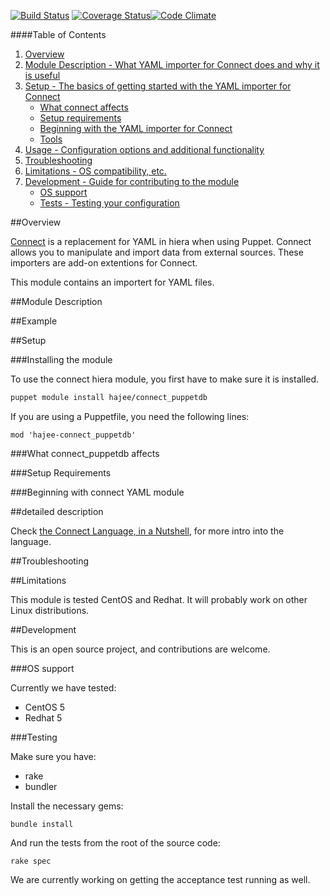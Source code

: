 [![Build Status](https://travis-ci.org/hajee/connect_puppetdb.png?branch=master)](https://travis-ci.org/hajee/connect_puppetdb) [![Coverage Status](https://coveralls.io/repos/hajee/connect_puppetdb/badge.svg)](https://coveralls.io/r/hajee/connect_puppetdb)[![Code Climate](https://codeclimate.com/github/hajee/connect_puppetdb/badges/gpa.svg)](https://codeclimate.com/github/hajee/connect_puppetdb)

####Table of Contents

1. [Overview](#overview)
2. [Module Description - What YAML importer for Connect does and why it is useful](#module-description)
3. [Setup - The basics of getting started with the YAML importer for Connect](#setup)
    * [What connect affects](#what-connect-affects)
    * [Setup requirements](#setup-requirements)
    * [Beginning with the YAML importer for Connect](#beginning-with-connect)
    * [Tools](#tools)
4. [Usage - Configuration options and additional functionality](#usage)
5. [Troubleshooting](#troubleshooting)
6. [Limitations - OS compatibility, etc.](#limitations)
7. [Development - Guide for contributing to the module](#development)
    * [OS support](#os-support)
    * [Tests - Testing your configuration](#testing)

##Overview

[Connect](https://github.com/hajee/connect) is a replacement for YAML in hiera when using Puppet. Connect allows you to manipulate and import data from external sources. These importers are add-on extentions for Connect.

This module contains an importert for YAML files.

##Module Description



##Example


##Setup

###Installing the module

To use the connect hiera module, you first have to make sure it is installed.

```sh
puppet module install hajee/connect_puppetdb
```

If you are using a Puppetfile, you need the following lines:

```
mod 'hajee-connect_puppetdb'
```

###What connect_puppetdb affects


###Setup Requirements


###Beginning with connect YAML module


##detailed description

Check [the Connect Language, in a Nutshell](https://github.com/hajee/connect/blob/master/doc/nutshell.md), for more intro into the language.

##Troubleshooting


##Limitations

This module is tested CentOS and Redhat. It will probably work on other Linux distributions. 

##Development

This is an open source project, and contributions are welcome.

###OS support

Currently we have tested:

* CentOS 5
* Redhat 5

###Testing

Make sure you have:

* rake
* bundler

Install the necessary gems:

    bundle install

And run the tests from the root of the source code:

    rake spec

We are currently working on getting the acceptance test running as well.

